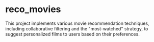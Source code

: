# reco_movies
This project implements various movie recommendation techniques, including collaborative filtering and the "most-watched" strategy, to suggest personalized films to users based on their preferences.
